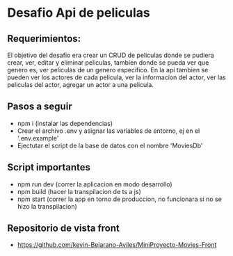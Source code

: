 # Desafio Api de peliculas

## Requerimientos:
El objetivo del desafio era crear un CRUD de peliculas donde se pudiera crear, ver, editar y eliminar peliculas, tambien donde se pueda ver que genero es, ver peliculas de un genero especifico. En la api tambien se pueden ver los actores de cada pelicula, ver la informacion del actor, ver las peliculas del actor, agregar un actor a una pelicula. 

## Pasos a seguir
- npm i (instalar las dependencias)
- Crear el archivo .env y asignar las variables de entorno, ej en el '.env.example'
- Ejectutar el script de la base de datos con el nombre 'MoviesDb'

## Script importantes 
- npm run dev (correr la aplicacion en modo desarrollo)
- npm build (hacer la transpilacion de ts a js)
- npm start (correr la app en torno de produccion, no funcionara si no se hizo la transpilacion)

## Repositorio de vista front 
- https://github.com/kevin-Bejarano-Aviles/MiniProyecto-Movies-Front

